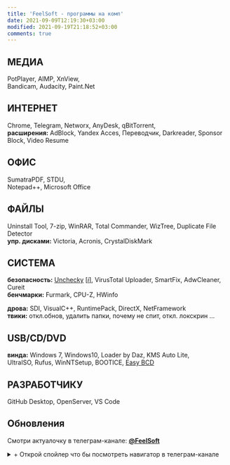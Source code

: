 ```yaml
---
title: 'FeelSoft - программы на комп'
date: 2021-09-09T12:19:30+03:00
modified: 2021-09-19T21:18:52+03:00
comments: true
---
```


## **МЕДИА**
PotPlayer, AIMP, XnView,  
Bandicam, Audacity, Paint.Net

## **ИНТЕРНЕТ**
Chrome, Telegram, Networx, AnyDesk, qBitTorrent,  
**расширения:** AdBlock, Yandex Acces, Переводчик, Darkreader, Sponsor Block, Video Resume

## **ОФИС**
SumatraPDF, STDU,  
Notepad++, Microsoft Office

## **ФАЙЛЫ**
Uninstall Tool, 7-zip, WinRAR, Total Commander, WizTree, Duplicate File Detector  
**упр. дисками:** Victoria, Acronis, CrystalDiskMark

## **СИСТЕМА**
**безопасность:** [Unchecky](#) [[_i_]](#), VirusTotal Uploader, SmartFix, AdwCleaner, Cureit  
**бенчмарки:** Furmark, CPU-Z, HWinfo

**дрова:** SDI, VisualC++, RuntimePack, DirectX, NetFramework  
**твики:** откл.обнов, удалить папки, почему не спит, откл. локскрин ...

## **USB/CD/DVD**
**винда:** Windows 7, Windows10, Loader by Daz, KMS Auto Lite,  
UltraISO, Rufus, WinNTSetup, BOOTICE, [Easy BCD](https://tlgur.com/d/4rqo5v7g)

## **РАЗРАБОТЧИКУ**
GitHub Desktop, OpenServer, VS Code  

## **Обновления**
Смотри актуалочку в телеграм-канале: <a href="https://t.me/s/FeelSoft"><b>@FeelSoft</b></a>

<details markdown="1"><summary markdown="0">+ Открой спойлер что бы посмотреть навигатор в телеграм-канале</summary>
<center><a style="font-size: 13px;" href="https://t.me/s/FeelSoftWin/125"><strong>t.me/FeelSoftWin</strong></a></center>  
<script async src="https://telegram.org/js/telegram-widget.js?15" data-telegram-post="FeelSoftWin/125" data-width="100%"></script>
</details>
